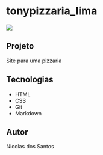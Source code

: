 # tonypizzaria_lima
![](./img/Captura%20de%20Tela%202025-06-13%20às%2011.23.21.png)

## Projeto
Site para uma pizzaria

## Tecnologias 
* HTML
* CSS
* Git
* Markdown

## Autor
Nicolas dos Santos
